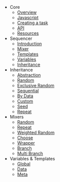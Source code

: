 - Core
    - [Overview](overview.md)
    - [Javascript](javascript.md)
    - [Creating a task](create.md)
    - [API](API.md)
    - [Resources](resources.md)
- Sequencer
    - [Introduction](sequencer/introduction.md)
    - [Mixer](sequencer/mixer.md)
    - [Templates](sequencer/templates.md)
    - [Variables](sequencer/variables.md)
    - [Inheritance](sequencer/inheritance.md)
- Inheritance
    - [Abstraction](inheritanceAbstraction.js)
    - [Random](inheritanceRandom.js)
    - [Exclusive Random](inheritanceExRandom.js)
    - [Sequential](inheritanceSequential.js)
    - [By Data](inheritanceByData.js)
    - [Custom](inheritanceCustom.js)
    - [Seed](inheritanceSeed.js)
    - [Repeat](inheritanceRepeat.js)
- Mixers
    - [Random](mixerRandom.js)
    - [Repeat](mixerRepeat.js)
    - [Weighted Random](mixerWeightedRandom.js)
    - [Choose](mixerChoose.js)
    - [Wrapper](mixerWrapper.js)
    - [Branch](mixerBranch.js)
    - [Multi Branch](mixerMultiBranch.js)
- Variables & Templates
    - [Global](templateGlobal.js)
    - [Data](templateData.js)
    - [Meta](templateMeta.js)

